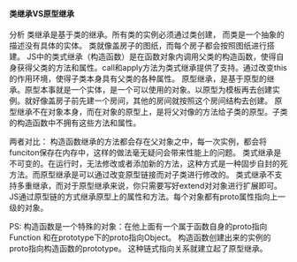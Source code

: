 #### 类继承VS原型继承

分析
类继承是基于类的继承。所有类的实例必须通过类创建， 而类是一个抽象的描述没有具体的实体。 类就像盖房子的图纸，而每个房子都会按照图纸进行搭建。
JS中的类式继承（构造函数）是在函数对象内调用父类的构造函数，使得自身获得父类的方法和属性。call和apply方法为类式继承提供了支持。通过改变this的作用环境，使得子类本身具有父类的各种属性。
原型继承，是基于原型的继承。原型本事就是一个实体，是一个可以使用的对象。以原型为模板再去创建实例。就好像盖房子前先建一个房间，其他的房间就按照这个房间结构去创建。
原型继承不在对象本身，而在对象的原型上，是将父对像的方法给子类的原型。子类的构造函数中不拥有这些方法和属性。

两者对比：
构造函数继承的方法都会存在父对象之中，每一次实例，都会将funciton保存在内存中，这样的做法毫无疑问会带来性能上的问题。
类式继承是不可变的。在运行时，无法修改或者添加新的方法，这种方式是一种固步自封的死方法。而原型继承是可以通过改变原型链接而对子类进行修改的。
类式继承不支持多重继承，而对于原型继承来说，你只需要写好extend对对象进行扩展即可。
JS通过原型链的方式继承原型上的属性和方法。每个对象都有proto属性指向上一级的对象。

PS:
构造函数是一个特殊的对象：在他上面有一个属于函数自身的proto指向Function 和在prototype下的proto指向Object。
构造函数创建出来的实例的proto指向构造函数的prototype。 这种链式指向关系就建立起了原型继承。

#### 